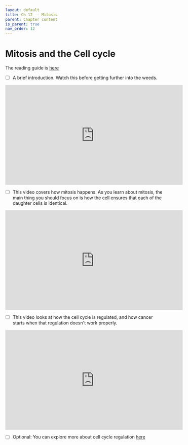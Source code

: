 ```yaml
---
layout: default
title: Ch 12 -- Mitosis
parent: Chapter content
is_parent: true
nav_order: 12
---
```


# Mitosis and the Cell cycle

The reading guide is [here](ch12_rg.html)

- [ ] A brief introduction. Watch this before getting further into the weeds.
<iframe width="560" height="315" src="https://www.youtube.com/embed/ofjyw7ARP1c?start=83" frameborder="0" allow="accelerometer; autoplay; clipboard-write; encrypted-media; gyroscope; picture-in-picture" allowfullscreen></iframe>

- [ ] This video covers how mitosis happens. As you learn about mitosis, the main thing you should focus on is how the cell ensures that each of the daughter cells is identical.
<iframe width="560" height="315" src="https://www.youtube.com/embed/qkXHsanEkV4" frameborder="0" allow="accelerometer; autoplay; clipboard-write; encrypted-media; gyroscope; picture-in-picture" allowfullscreen></iframe>

- [ ] This video looks at how the cell cycle is regulated, and how cancer starts when that regulation doesn't work properly.
<iframe width="560" height="315" src="https://www.youtube.com/embed/fMvpzNrDDyQ" frameborder="0" allow="accelerometer; autoplay; clipboard-write; encrypted-media; gyroscope; picture-in-picture" allowfullscreen></iframe>

- [ ] Optional: You can explore more about cell cycle regulation [here](https://media.hhmi.org/biointeractive/click/cellcycle/)
